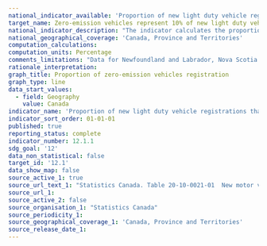 ```yaml
---
national_indicator_available: 'Proportion of new light duty vehicle registrations that are zero-emission vehicles'
target_name: Zero-emission vehicles represent 10% of new light duty vehicle sales by 2025, 30% by 2030 and 100% by 2040
national_indicator_description: "The indicator calculates the proportion of new registration that was for zero-emission vehicles."
national_geographical_coverage: 'Canada, Province and Territories'
computation_calculations: 
computation_units: Percentage
comments_limitations: "Data for Newfoundland and Labrador, Nova Scotia and Alberta are currently not available due to contractual limitations of the existing data sharing agreement. Total vehicle type excludes buses, trailers, recreational vehicles, motorcycles, snowmobiles, golf carts, etcetera."
rationale_interpretation: 
graph_title: Proportion of zero-emission vehicles registration
graph_type: line
data_start_values:
  - field: Geography
    value: Canada
indicator_name: 'Proportion of new light duty vehicle registrations that are zero-emission vehicles'
indicator_sort_order: 01-01-01
published: true
reporting_status: complete
indicator_number: 12.1.1
sdg_goal: '12'
data_non_statistical: false
target_id: '12.1'
data_show_map: false
source_active_1: true
source_url_text_1: "Statistics Canada. Table 20-10-0021-01  New motor vehicle registrations"
source_url_1: 
source_active_2: false
source_organisation_1: "Statistics Canada"
source_periodicity_1: 
source_geographical_coverage_1: 'Canada, Province and Territories'
source_release_date_1: 
---
```


